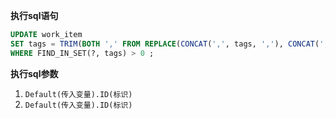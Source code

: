 <p class="panel-title"><b>执行sql语句</b></p>

```sql
UPDATE work_item
SET tags = TRIM(BOTH ',' FROM REPLACE(CONCAT(',', tags, ','), CONCAT(',', ?, ','), ','))
WHERE FIND_IN_SET(?, tags) > 0 ;
```

<p class="panel-title"><b>执行sql参数</b></p>

1. `Default(传入变量).ID(标识)`
2. `Default(传入变量).ID(标识)`

